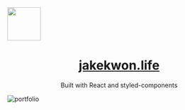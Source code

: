 
<img align="center" width="75" height="75" src="https://user-images.githubusercontent.com/25089799/79623401-17e7ef00-80ea-11ea-8e69-c422b3e98879.png">

<a href="http://www.jakekwon.life"><h1 align="center">jakekwon.life</h2></a>

<p align="center">Built with React and styled-components</>

![portfolio](https://user-images.githubusercontent.com/25089799/79528825-05fa4380-8039-11ea-8f5a-827a8338874e.png)
